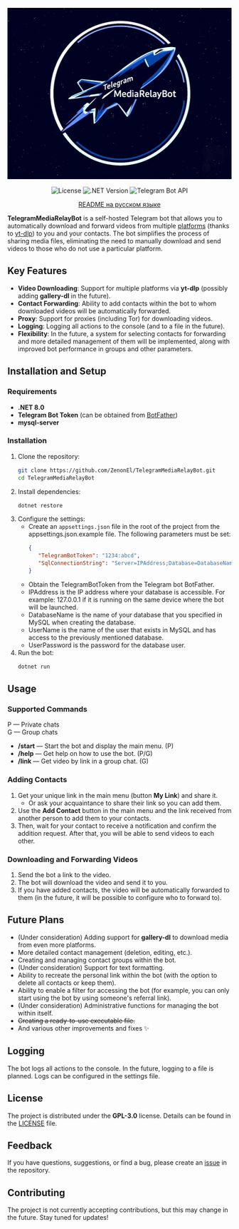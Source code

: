 <p align="center">
 <img src="Logo.jpg" width="512" height="384" alt="Logo">
</p>

<div align="center"> 
 
![License](https://img.shields.io/badge/License-GPL--3.0-blue)
![.NET Version](https://img.shields.io/badge/.NET-8.0-purple)
![Telegram Bot API](https://img.shields.io/badge/Telegram%20Bot%20API-22.1.3-green)
 
</div>

<div align="center">

[README на русском языке](docs/README_RU.md)

</div>

**TelegramMediaRelayBot** is a self-hosted Telegram bot that allows you to automatically download and forward videos from multiple [platforms](https://github.com/yt-dlp/yt-dlp/blob/master/supportedsites.md) (thanks to [yt-dlp](https://github.com/yt-dlp/yt-dlp/tree/master)) to you and your contacts. The bot simplifies the process of sharing media files, eliminating the need to manually download and send videos to those who do not use a particular platform.



## Key Features

- **Video Downloading**: Support for multiple platforms via **yt-dlp** (possibly adding **gallery-dl** in the future).
- **Contact Forwarding**: Ability to add contacts within the bot to whom downloaded videos will be automatically forwarded.
- **Proxy**: Support for proxies (including Tor) for downloading videos.
- **Logging**: Logging all actions to the console (and to a file in the future).
- **Flexibility**: In the future, a system for selecting contacts for forwarding and more detailed management of them will be implemented, along with improved bot performance in groups and other parameters.



## Installation and Setup

### Requirements
- **.NET 8.0**
- **Telegram Bot Token** (can be obtained from [BotFather](https://core.telegram.org/bots#botfather))
- **mysql-server**  

### Installation
1. Clone the repository:
   ```bash
   git clone https://github.com/ZenonEl/TelegramMediaRelayBot.git
   cd TelegramMediaRelayBot
   ```
2. Install dependencies:
   ```bash
   dotnet restore
   ```
3. Configure the settings:
   - Create an `appsettings.json` file in the root of the project from the appsettings.json.example file. The following parameters must be set:
     ```json
     {
        "TelegramBotToken": "1234:abcd",
        "SqlConnectionString": "Server=IPAddress;Database=DatabaseName;User ID=UserName;Password=UserPassword;",
     }
     ```
   - Obtain the TelegramBotToken from the Telegram bot BotFather.
   - IPAddress is the IP address where your database is accessible. For example: 127.0.0.1 if it is running on the same device where the bot will be launched.
   - DatabaseName is the name of your database that you specified in MySQL when creating the database.
   - UserName is the name of the user that exists in MySQL and has access to the previously mentioned database.
   - UserPassword is the password for the database user.
4. Run the bot:
   ```bash
   dotnet run
   ```

## Usage

### Supported Commands
P — Private chats  
G — Group chats  
- **/start** — Start the bot and display the main menu. (P)  
- **/help** — Get help on how to use the bot. (P/G)  
- **/link** — Get video by link in a group chat. (G)  

### Adding Contacts
1. Get your unique link in the main menu (button **My Link**) and share it.
   - Or ask your acquaintance to share their link so you can add them.
2. Use the **Add Contact** button in the main menu and the link received from another person to add them to your contacts.
3. Then, wait for your contact to receive a notification and confirm the addition request. After that, you will be able to send videos to each other.

### Downloading and Forwarding Videos
1. Send the bot a link to the video.
2. The bot will download the video and send it to you.
3. If you have added contacts, the video will be automatically forwarded to them (in the future, it will be possible to configure who to forward to).



## Future Plans
- (Under consideration) Adding support for **gallery-dl** to download media from even more platforms.
- More detailed contact management (deletion, editing, etc.).
- Creating and managing contact groups within the bot.
- (Under consideration) Support for text formatting.
- Ability to recreate the personal link within the bot (with the option to delete all contacts or keep them).
- Ability to enable a filter for accessing the bot (for example, you can only start using the bot by using someone's referral link).
- (Under consideration) Administrative functions for managing the bot within itself.
- ~~Creating a ready-to-use executable file.~~
- And various other improvements and fixes ✨

## Logging
The bot logs all actions to the console. In the future, logging to a file is planned. Logs can be configured in the settings file.



## License
The project is distributed under the **GPL-3.0** license. Details can be found in the [LICENSE](LICENSE) file.



## Feedback
If you have questions, suggestions, or find a bug, please create an [issue](hhttps://github.com/ZenonEl/TelegramMediaRelayBot/issues) in the repository.



## Contributing
The project is not currently accepting contributions, but this may change in the future. Stay tuned for updates!
